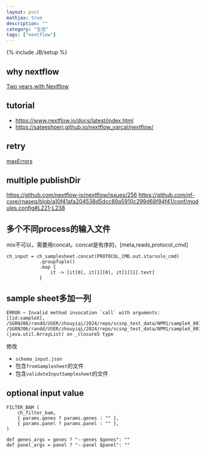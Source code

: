 ```yaml
---
layout: post
mathjax: true
description: ""
category: "生信"
tags: ["nextflow"]
---
```

{% include JB/setup %}

## why nextflow

[Two years with Nextflow](https://labs.epi2me.io/two-years-of-nextflow/#discussion)

## tutorial

- <https://www.nextflow.io/docs/latest/index.html>
- <https://sateeshperi.github.io/nextflow_varcal/nextflow/>

## retry

[maxErrors](https://www.nextflow.io/docs/latest/process.html#maxerrors)

## multiple publishDir

<https://github.com/nextflow-io/nextflow/issues/256>
<https://github.com/nf-core/rnaseq/blob/a10f41afa204538d5dcc89a5910c299d68f94f41/conf/modules.config#L221-L238>

## 多个不同process的输入文件

mix不可以，需要用concat。concat是有序的，[meta,reads,protocol_cmd]
```
ch_input = ch_samplesheet.concat(PROTOCOL_CMD.out.starsolo_cmd)
            .groupTuple()
            .map {
                it -> [it[0], it[1][0], it[1][1].text]
            }
```

## sample sheet多加一列

```
ERROR ~ Invalid method invocation `call` with arguments: [[id:sampleX], /SGRNJ06/randd/USER/zhouyiqi/2024/repo/scsnp_test_data/NPM1/sampleX_001_R1.fq.gz, /SGRNJ06/randd/USER/zhouyiqi/2024/repo/scsnp_test_data/NPM1/sampleX_001_R2.fq.gz] (java.util.ArrayList) on _closure5 type
```

修改
- `schema_input.json`
- 包含`fromSamplesheet`的文件
- 包含`validateInputSamplesheet`的文件

## optional input value
```
FILTER_BAM (
    ch_filter_bam,
    { params.genes ? params.genes : "" },
    { params.panel ? params.panel : "" },
)

def genes_args = genes ? "--genes $genes": ""
def panel_args = panel ? "--panel $panel": ""
```
